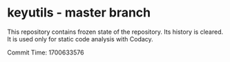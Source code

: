 # keyutils - master branch

This repository contains frozen state of the repository.
Its history is cleared. It is used only for static code
analysis with Codacy.

Commit Time: 1700633576